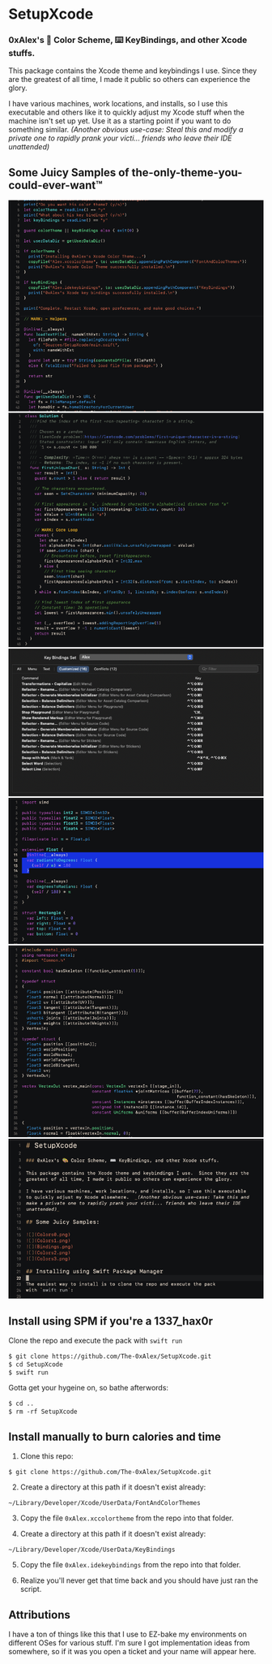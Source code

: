 # SetupXcode

### 0xAlex's 🎨 Color Scheme, ⌨️ KeyBindings, and other Xcode stuffs.

This package contains the Xcode theme and keybindings I use.  Since they are 
the greatest of all time, I made it public so others can experience the glory.

I have various machines, work locations, and installs, so I use this executable
and others like it to quickly adjust my Xcode stuff when the machine isn't set 
up yet.  Use it as a starting point if you want to do something similar.
_(Another obvious use-case: Steal this and modify a private one to rapidly prank 
your victi... friends who leave their IDE unattended)_

## Some Juicy Samples of the-only-theme-you-could-ever-want™

![](Colors0.png)
![](Colors1.png)
![](Bindings.png)
![](Colors2.png)
![](Colors3.png)
![](Colors4.png)

## Install using SPM if you're a 1337_hax0r

Clone the repo and execute the pack with `swift run`

```
$ git clone https://github.com/The-0xAlex/SetupXcode.git
$ cd SetupXcode
$ swift run
```

Gotta get your hygeine on, so bathe afterwords:

```
$ cd ..
$ rm -rf SetupXcode
```

## Install manually to burn calories and time

1. Clone this repo:
```
$ git clone https://github.com/The-0xAlex/SetupXcode.git
```

2. Create a directory at this path if it doesn't exist already:
```
~/Library/Developer/Xcode/UserData/FontAndColorThemes
```

3. Copy the file `0xAlex.xccolortheme` from the repo into that folder.

4. Create a directory at this path if it doesn't exist already:
```
~/Library/Developer/Xcode/UserData/KeyBindings
```

5. Copy the file `0xAlex.idekeybindings` from the repo into that folder.

6. Realize you'll never get that time back and you should have just ran 
the script.

## Attributions

I have a ton of things like this that I use to EZ-bake my environments on 
different OSes for various stuff.  I'm sure I got implementation ideas from 
somewhere, so if it was you open a ticket and your name will appear here.
